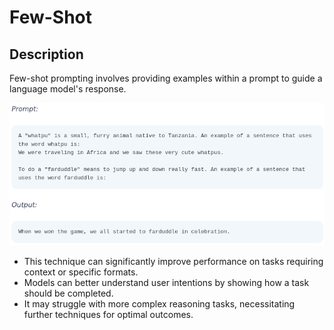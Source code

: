 # Few-Shot

## Description

Few-shot prompting involves providing examples within a prompt to guide a language model's response.

![](few_shot/image1.png)

- This technique can significantly improve performance on tasks requiring context or specific formats.
- Models can better understand user intentions by showing how a task should be completed.
- It may struggle with more complex reasoning tasks, necessitating further techniques for optimal outcomes.
